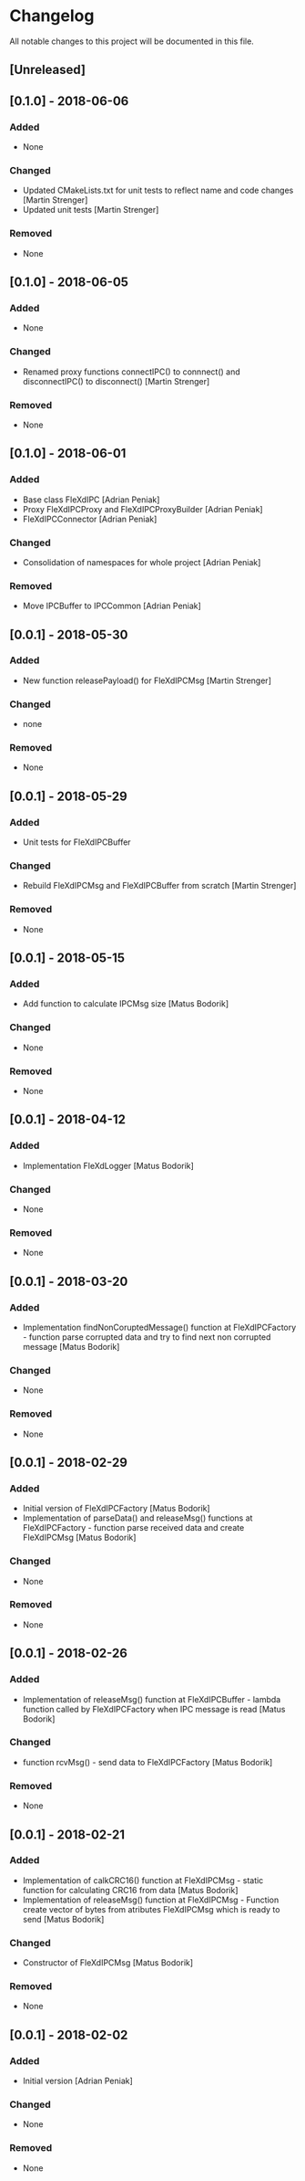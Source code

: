 # Changelog
All notable changes to this project will be documented in this file.

## [Unreleased]
## [0.1.0] - 2018-06-06
### Added
- None

### Changed
- Updated CMakeLists.txt for unit tests to reflect name and code changes [Martin Strenger]
- Updated unit tests [Martin Strenger]

### Removed
- None

## [0.1.0] - 2018-06-05
### Added
- None

### Changed
- Renamed proxy functions connectIPC() to connnect() and disconnectIPC() to disconnect() [Martin Strenger]

### Removed
- None

## [0.1.0] - 2018-06-01
### Added
- Base class FleXdIPC [Adrian Peniak]
- Proxy FleXdIPCProxy and FleXdIPCProxyBuilder [Adrian Peniak]
- FleXdIPCConnector [Adrian Peniak]

### Changed
- Consolidation of namespaces for whole project [Adrian Peniak]

### Removed
- Move IPCBuffer to IPCCommon [Adrian Peniak]

## [0.0.1] - 2018-05-30
### Added
- New function releasePayload() for FleXdIPCMsg [Martin Strenger]

### Changed
- none

### Removed
- None

## [0.0.1] - 2018-05-29
### Added
- Unit tests for FleXdIPCBuffer

### Changed
- Rebuild FleXdIPCMsg and FleXdIPCBuffer from scratch [Martin Strenger]

### Removed
- None

## [0.0.1] - 2018-05-15
### Added
- Add function to calculate IPCMsg size [Matus Bodorik]

### Changed
- None

### Removed
- None

## [0.0.1] - 2018-04-12
### Added
- Implementation FleXdLogger [Matus Bodorik]

### Changed
- None

### Removed
- None

## [0.0.1] - 2018-03-20
### Added
- Implementation findNonCoruptedMessage() function at FleXdIPCFactory - function parse corrupted data and try to find next non corrupted message [Matus Bodorik]

### Changed
- None

### Removed
- None

## [0.0.1] - 2018-02-29
### Added
- Initial version of FleXdIPCFactory [Matus Bodorik]
- Implementation of parseData() and releaseMsg() functions at FleXdIPCFactory - function parse received data and create FleXdIPCMsg [Matus Bodorik]

### Changed
- None

### Removed
- None

## [0.0.1] - 2018-02-26
### Added
- Implementation of releaseMsg() function at FleXdIPCBuffer - lambda function called by FleXdIPCFactory when IPC message is read [Matus Bodorik]

### Changed
- function rcvMsg() - send data to FleXdIPCFactory [Matus Bodorik]

### Removed
- None

## [0.0.1] - 2018-02-21
### Added
- Implementation of calkCRC16() function at FleXdIPCMsg - static function for calculating CRC16 from data [Matus Bodorik]
- Implementation of releaseMsg() function at FleXdIPCMsg - Function create vector of bytes
  from atributes FleXdIPCMsg which is ready to send [Matus Bodorik]

### Changed
- Constructor of FleXdIPCMsg  [Matus Bodorik]

### Removed
- None
## [0.0.1] - 2018-02-02
### Added
- Initial version [Adrian Peniak]

### Changed
- None

### Removed
- None
